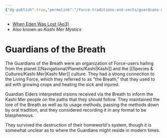 ```yaml
---
{"dg-publish":true,"permalink":"/force-traditions-and-sects/guardians-of-the-breath/","tags":["faction"]}
---
```


- [When Eden Was Lost (Ao3)](https://archiveofourown.org/works/19334440/chapters/45992584)
- Also known as *Kashi Mer Mystics*
# Guardians of the Breath

The Guardians of the Breath were an organization of Force-users hailing from the planet [[Navigational/Planets/Kashi\|Kashi]] and the [[Species & Cultures/Kashi Mer\|Kashi Mer]] culture. They had a strong connection to the Living Force, which they referred to as "the Breath," that they used to aid with growing crops and healing the sick and injured. 

Guardian Elders interpreted visions received via the Breath to inform the Kashi Mer people on the paths that they should follow. They maintained the lore of the Breath as well as its usage methods, passing the methods down by oral tradition, and they considered recording it in any format to be blasphemous. 

They survived the destruction of their homeworld's system, though it is somewhat unclear as to where the Guardians might reside in modern times. 


